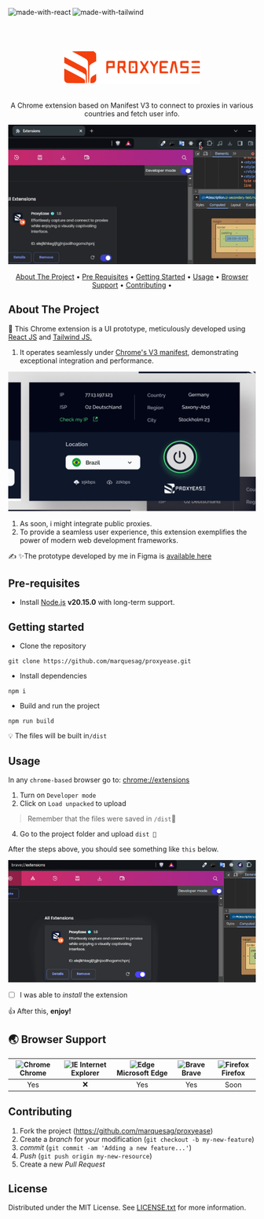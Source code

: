 ![made-with-react](https://img.shields.io/badge/React-20232A?style=for-the-badge&logo=react&logoColor=61DAFB)
![made-with-tailwind](https://img.shields.io/badge/Tailwind_CSS-38B2AC?style=for-the-badge&logo=tailwind-css&logoColor=white)


<!-- LOGO -->
<br />
<h1>
<p align="center">
  <img src="https://raw.githubusercontent.com/marquesag/proxyease/main/public/images/prxease-logo.png" width="280px">
</h1>
  <p align="center">
    A Chrome extension based on Manifest V3 to connect to proxies in various countries and fetch user info.
    <br />
    </p>
</p>

![gif](https://raw.githubusercontent.com/marquesag/proxyease/main/public/images/prxease-demo.gif)
<p align="center">
  <a href="#about-the-project">About The Project</a> •
  <a href="#pre-requisites">Pre Requisites</a> •
  <a href="#getting-started">Getting Started</a> •
  <a href="#usage">Usage</a> •
  <a href="#🌏-browser-support">Browser Support</a> •
    <a href="#contributing">Contributing</a> •
</p>  

<p align="center">
 
</p>                                                                                                                             
                                                                                                                                                      
## About The Project
📜 This Chrome extension is a UI prototype, meticulously developed using [React JS](https://react.dev/) and [Tailwind JS.](https://tailwindcss.com/) 
1. It operates seamlessly under [Chrome's V3 manifest](https://developer.chrome.com/docs/extensions/develop/migrate/what-is-mv3), demonstrating exceptional integration and performance. 

![screenshot](https://raw.githubusercontent.com/marquesag/proxyease/main/public/images/cover.jpg)

1. As soon, i might integrate public proxies.
2. To provide a seamless user experience, this extension exemplifies the power of modern web development frameworks.

✍ ✨The prototype developed by me in Figma is [available here](https://www.figma.com/community/file/1383629443351683238/proxyease-browser-extension)

## Pre-requisites
- Install [Node.js](https://nodejs.org/en/) **v20.15.0** with long-term support.

## Getting started
- Clone the repository
```
git clone https://github.com/marquesag/proxyease.git
```
- Install dependencies
```
npm i
```
- Build and run the project
```
npm run build
```
💡 The files will be built in`/dist`

## Usage
In any `chrome-based` browser go to: [chrome://extensions](chrome://extensions)
1. Turn on  `Developer mode`
1. Click on  `Load unpacked` to upload

>  Remember that the files were saved in `/dist`📁

4. Go to the project folder and upload `dist 📁`

After the steps above, you should see something like `this` below.

![screenshot](https://raw.githubusercontent.com/marquesag/proxyease/main/public/images/pxease_extensions.png)

 - [ ] I was able to *install* the extension
 
👍 After this, **enjoy!**

## 🌏 Browser Support

| <img src="https://user-images.githubusercontent.com/1215767/34348387-a2e64588-ea4d-11e7-8267-a43365103afe.png" alt="Chrome" width="16px" height="16px" /> Chrome | <img src="https://user-images.githubusercontent.com/1215767/34348590-250b3ca2-ea4f-11e7-9efb-da953359321f.png" alt="IE" width="16px" height="16px" /> Internet Explorer | <img src="https://user-images.githubusercontent.com/1215767/34348380-93e77ae8-ea4d-11e7-8696-9a989ddbbbf5.png" alt="Edge" width="16px" height="16px" /> Microsoft Edge | <img src="https://upload.wikimedia.org/wikipedia/commons/5/51/Brave_icon_lionface.png" alt="Brave" width="16px" height="16px" /> Brave| <img src="https://user-images.githubusercontent.com/1215767/34348383-9e7ed492-ea4d-11e7-910c-03b39d52f496.png" alt="Firefox" width="16px" height="16px" /> Firefox |
| :---------: | :---------: | :---------: | :---------: | :---------: |
| Yes | ❌ | Yes | Yes| Soon|

Contributing
------------

1. Fork the project (<https://github.com/marquesag/proxyease>)
2. Create a _branch_ for your modification (`git checkout -b my-new-feature`)
3. _commit_ (`git commit -am 'Adding a new feature...'`)
4. _Push_ (`git push origin my-new-resource`)
5. Create a new _Pull Request_


## License

Distributed under the MIT License. See [LICENSE.txt](LICENSE) for more information.
